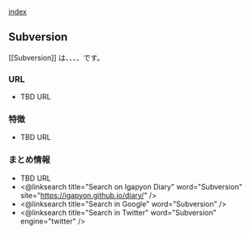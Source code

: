 [index](https://igapyon.github.io/diary/keyword/index.html)

## Subversion

[[Subversion]] は、、、、です。

### URL

* TBD URL

### 特徴

* TBD URL

### まとめ情報

* TBD URL
* <@linksearch title="Search on Igapyon Diary" word="Subversion" site="https://igapyon.github.io/diary/" />
* <@linksearch title="Search in Google" word="Subversion" />
* <@linksearch title="Search in Twitter" word="Subversion" engine="twitter" />

